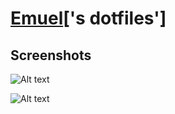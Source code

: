 [Emuel](https://github.com/emuel-vassallo)['s dotfiles']
==========================

Screenshots
-----------

![Alt text](https://raw.githubusercontent.com/emuel-vassallo/dotfiles/main/images/ss-1.png)

![Alt text](https://raw.githubusercontent.com/emuel-vassallo/dotfiles/main/images/ss-2.png)
